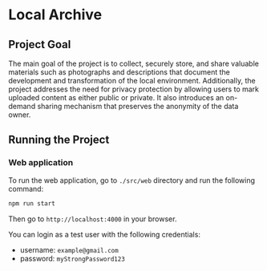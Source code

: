 # Local Archive

## Project Goal
The main goal of the project is to collect, securely store, and share valuable materials
such as photographs and descriptions that document the development and transformation of the local environment. 
Additionally, the project addresses the need for privacy protection by allowing users to mark uploaded content as either public or private. 
It also introduces an on-demand sharing mechanism that preserves the anonymity of the data owner.

## Running the Project

### Web application

To run the web application, go to `./src/web` directory and run the following command:

```bash
npm run start
```

Then go to `http://localhost:4000` in your browser.

You can login as a test user with the following credentials:
- username: `example@gmail.com`
- password: `myStrongPassword123`